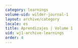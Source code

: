 ```yaml
---
category: learnings
volume-uid: wilder-journal-1
layout: archive/category
locale: es
title: Aprendizajes | Volume 1
uid: wj1-archive-learnings
order: 4
---
```

